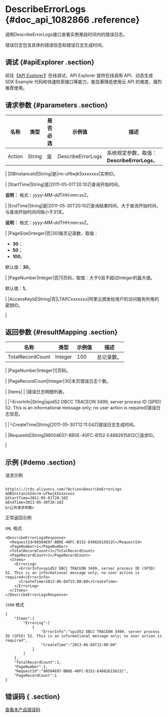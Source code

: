 # DescribeErrorLogs {#doc_api_1082866 .reference}

调用DescribeErrorLogs接口查看实例某段时间内的错误日志。

错误日志包含具体的错误信息和错误日志生成时间。

## 调试 {#apiExplorer .section}

前往【[API Explorer](https://api.aliyun.com/#product=Rds&api=DescribeErrorLogs)】在线调试，API Explorer 提供在线调用 API、动态生成 SDK Example 代码和快速检索接口等能力，能显著降低使用云 API 的难度，强烈推荐使用。

## 请求参数 {#parameters .section}

|名称|类型|是否必选|示例值|描述|
|--|--|----|---|--|
|Action|String|是|DescribeErrorLogs|系统规定参数，取值：**DescribeErrorLogs**。

 |
|DBInstanceId|String|是|rm-uf6wjk5xxxxxxx|实例ID。

 |
|StartTime|String|是|2011-05-01T20:10Z|查询开始时间。

 **说明：** 格式：*yyyy-MM-dd*T*HH:mm:ss*Z。

 |
|EndTime|String|是|2011-05-30T20:10Z|查询结束时间，大于查询开始时间，与查询开始时间间隔小于31天。

 **说明：** 格式：*yyyy-MM-dd*T*HH:mm:ss*Z。

 |
|PageSize|Integer|否|30|每页记录数，取值：

 -   **30**；
-   **50**；
-   **100**。

 默认值：**30**。

 |
|PageNumber|Integer|否|1|页码，取值：大于0且不超过Integer的最大值。

 默认值：**1**。

 |
|AccessKeyId|String|否|LTAIfCxxxxxxx|阿里云颁发给用户的访问服务所用的密钥ID。

 |

## 返回参数 {#resultMapping .section}

|名称|类型|示例值|描述|
|--|--|---|--|
|TotalRecordCount|Integer|100|总记录数。

 |
|PageNumber|Integer|1|页码。

 |
|PageRecordCount|Integer|30|本页错误日志个数。

 |
|Items| | |错误日志明细列表。

 |
|└ErrorInfo|String|spid52 DBCC TRACEON 3499, server process ID \(SPID\) 52. This is an informational message only; no user action is required|错误日志信息。

 |
|└CreateTime|String|2011-05-30T12:11:04Z|错误日志生成时间。

 |
|RequestId|String|98504E07-BB0E-40FC-B152-E4882615812C|请求ID。

 |

## 示例 {#demo .section}

请求示例

``` {#request_demo}

http(s)://rds.aliyuncs.com/?Action=DescribeErrorLogs
&DBInstanceId=rm-uf6wjk5xxxxxxx
&StartTime=2011-05-01T20:10Z
&EndTime=2011-05-30T20:10Z
&<公共请求参数>

```

正常返回示例

`XML` 格式

``` {#xml_return_success_demo}
<DescribeErrorLogsResponse>
  <RequestId>98504E07-BB0E-40FC-B152-E4882615812C</RequestId>
  <PageNumber>1</PageNumber>
  <TotalRecordCount>1</TotalRecordCount>
  <PageRecordCount>1</PageRecordCount>
  <Items>
    <ErrorLog>
      <ErrorInfo>spid52 DBCC TRACEON 3499, server process ID (SPID) 52. This is an informational message only; no user action is required</ErrorInfo>
      <CreateTime>2013-06-04T15:00:00</CreateTime>
    </ErrorLog>
  </Items>
</DescribeErrorLogsResponse>

```

`JSON` 格式

``` {#json_return_success_demo}
{
	"Items":{
		"ErrorLog":[
			{
				"ErrorInfo":"spid52 DBCC TRACEON 3499, server process ID (SPID) 52. This is an informational message only; no user action is required",
				"CreateTime":"2013-06-04T15:00:00"
			}
		]
	},
	"TotalRecordCount":1,
	"PageNumber":1,
	"RequestId":"98504E07-BB0E-40FC-B152-E4882615812C",
	"PageRecordCount":1
}
```

## 错误码 { .section}

[查看本产品错误码](https://error-center.aliyun.com/status/product/Rds)

